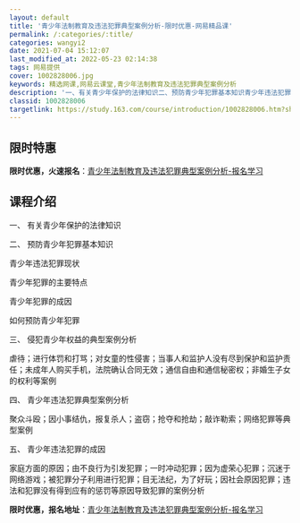 ```yaml
---
layout: default
title: '青少年法制教育及违法犯罪典型案例分析-限时优惠-网易精品课'
permalink: /:categories/:title/
categories: wangyi2
date: 2021-07-04 15:12:07
last_modified_at: 2022-05-23 02:14:38
tags: 网易提供
cover: 1002828006.jpg
keywords: 精选网课,网易云课堂,青少年法制教育及违法犯罪典型案例分析
description: '一、有关青少年保护的法律知识二、预防青少年犯罪基本知识青少年违法犯罪现状青少年犯罪的主要特点青少年犯罪的成因如何预防青少'
classid: 1002828006
targetlink: https://study.163.com/course/introduction/1002828006.htm?share=1&shareId=1025206652&utm_campaign=share&utm_medium=iphoneShare&utm_source=&utm_u=1025206652
---
```


## 限时特惠

**限时优惠，火速报名**：[青少年法制教育及违法犯罪典型案例分析-报名学习](https://study.163.com/course/introduction/1002828006.htm?share=1&shareId=1025206652&utm_campaign=share&utm_medium=iphoneShare&utm_source=&utm_u=1025206652)

## 课程介绍

一、	有关青少年保护的法律知识

二、	预防青少年犯罪基本知识

   青少年违法犯罪现状

   青少年犯罪的主要特点

   青少年犯罪的成因

   如何预防青少年犯罪

三、	侵犯青少年权益的典型案例分析

  虐待；进行体罚和打骂；对女童的性侵害；当事人和监护人没有尽到保护和监护责任；未成年人购买手机，法院确认合同无效；通信自由和通信秘密权；非婚生子女的权利等案例

四、	青少年违法犯罪典型案例分析

聚众斗殴；因小事结仇，报复杀人；盗窃；抢夺和抢劫；敲诈勒索；网络犯罪等典型案例

五、	青少年违法犯罪的成因

家庭方面的原因；由不良行为引发犯罪；一时冲动犯罪；因为虚荣心犯罪；沉迷于网络游戏；被犯罪分子利用进行犯罪；目无法纪，为了好玩；因社会原因犯罪；违法和犯罪没有得到应有的惩罚等原因导致犯罪的案例分析

**限时优惠，报名地址**：[青少年法制教育及违法犯罪典型案例分析-报名学习](https://study.163.com/course/introduction/1002828006.htm?share=1&shareId=1025206652&utm_campaign=share&utm_medium=iphoneShare&utm_source=&utm_u=1025206652)

